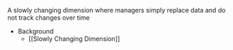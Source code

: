 A slowly changing dimension where managers simply replace data and do not track changes over time

- Background
	- [[Slowly Changing Dimension]]